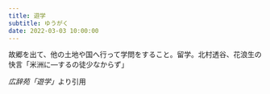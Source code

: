 ```yaml
---
title: 遊学
subtitle: ゆうがく
date: 2022-03-03 10:00:00
---
```


故郷を出て、他の土地や国へ行って学問をすること。留学。北村透谷、花浪生の快言「米洲に―するの徒少なからず」

<cite>広辞苑「遊学」</cite>より引用